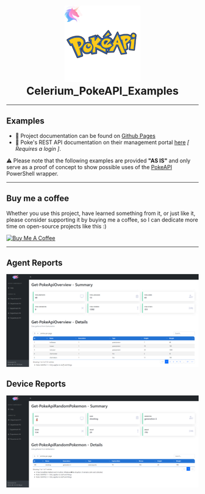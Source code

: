 <h1 align="center">
  <br>
  <a href="http://Celerium.org"><img src="https://raw.githubusercontent.com/Celerium/PokeAPI-PowerShellWrapper/main/.github/images/Celerium_PoSHGallery_PokeAPI.png" alt="_CeleriumDemo" width="200"></a>
  <br>
  Celerium_PokeAPI_Examples
  <br>
</h1>

---

## Examples

- :book: Project documentation can be found on [Github Pages](https://celerium.github.io/PokeAPI-PowerShellWrapper/)
- :book: Poke's REST API documentation on their management portal [here](https://portal.Pokebackup.com/integrations/api) *[ Requires a login ]*.

:warning: Please note that the following examples are provided **"AS IS"** and only serve as a proof of concept to show possible uses of the [PokeAPI](https://github.com/Celerium/PokeAPI-PowerShellWrapper) PowerShell wrapper.

---

## Buy me a coffee

Whether you use this project, have learned something from it, or just like it, please consider supporting it by buying me a coffee, so I can dedicate more time on open-source projects like this :)

<a href="https://www.buymeacoffee.com/Celerium" target="_blank"><img src="https://www.buymeacoffee.com/assets/img/guidelines/download-assets-sm-2.svg" alt="Buy Me A Coffee" style="width:150px;height:50px;"></a>

---

## Agent Reports

![Agent Reports](https://raw.githubusercontent.com/Celerium/PokeAPI-PowerShellWrapper/main/.github/images/Celerium_PokeOverviewReport.png)

## Device Reports

![Device Reports](https://raw.githubusercontent.com/Celerium/PokeAPI-PowerShellWrapper/main/.github/images/Celerium_PokeRandomPokemon.png)
